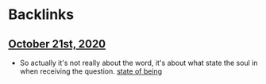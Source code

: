 
# Backlinks
## [October 21st, 2020](<October 21st, 2020.md>)
- So actually it's not really about the word, it's about what state the soul in when receiving the question. [state of being](<state of being.md>)

